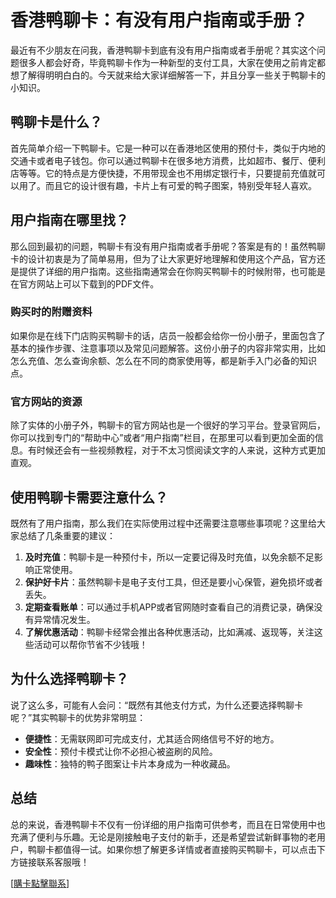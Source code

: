 # 香港鸭聊卡：有没有用户指南或手册？

最近有不少朋友在问我，香港鸭聊卡到底有没有用户指南或者手册呢？其实这个问题很多人都会好奇，毕竟鸭聊卡作为一种新型的支付工具，大家在使用之前肯定都想了解得明明白白的。今天就来给大家详细解答一下，并且分享一些关于鸭聊卡的小知识。

## 鸭聊卡是什么？

首先简单介绍一下鸭聊卡。它是一种可以在香港地区使用的预付卡，类似于内地的交通卡或者电子钱包。你可以通过鸭聊卡在很多地方消费，比如超市、餐厅、便利店等等。它的特点是方便快捷，不用带现金也不用绑定银行卡，只要提前充值就可以用了。而且它的设计很有趣，卡片上有可爱的鸭子图案，特别受年轻人喜欢。

## 用户指南在哪里找？

那么回到最初的问题，鸭聊卡有没有用户指南或者手册呢？答案是有的！虽然鸭聊卡的设计初衷是为了简单易用，但为了让大家更好地理解和使用这个产品，官方还是提供了详细的用户指南。这些指南通常会在你购买鸭聊卡的时候附带，也可能是在官方网站上可以下载到的PDF文件。

### 购买时的附赠资料

如果你是在线下门店购买鸭聊卡的话，店员一般都会给你一份小册子，里面包含了基本的操作步骤、注意事项以及常见问题解答。这份小册子的内容非常实用，比如怎么充值、怎么查询余额、怎么在不同的商家使用等，都是新手入门必备的知识点。

### 官方网站的资源

除了实体的小册子外，鸭聊卡的官方网站也是一个很好的学习平台。登录官网后，你可以找到专门的“帮助中心”或者“用户指南”栏目，在那里可以看到更加全面的信息。有时候还会有一些视频教程，对于不太习惯阅读文字的人来说，这种方式更加直观。

## 使用鸭聊卡需要注意什么？

既然有了用户指南，那么我们在实际使用过程中还需要注意哪些事项呢？这里给大家总结了几条重要的建议：

1. **及时充值**：鸭聊卡是一种预付卡，所以一定要记得及时充值，以免余额不足影响正常使用。
2. **保护好卡片**：虽然鸭聊卡是电子支付工具，但还是要小心保管，避免损坏或者丢失。
3. **定期查看账单**：可以通过手机APP或者官网随时查看自己的消费记录，确保没有异常情况发生。
4. **了解优惠活动**：鸭聊卡经常会推出各种优惠活动，比如满减、返现等，关注这些活动可以帮你节省不少钱哦！

## 为什么选择鸭聊卡？

说了这么多，可能有人会问：“既然有其他支付方式，为什么还要选择鸭聊卡呢？”其实鸭聊卡的优势非常明显：

- **便捷性**：无需联网即可完成支付，尤其适合网络信号不好的地方。
- **安全性**：预付卡模式让你不必担心被盗刷的风险。
- **趣味性**：独特的鸭子图案让卡片本身成为一种收藏品。

## 总结

总的来说，香港鸭聊卡不仅有一份详细的用户指南可供参考，而且在日常使用中也充满了便利与乐趣。无论是刚接触电子支付的新手，还是希望尝试新鲜事物的老用户，鸭聊卡都值得一试。如果你想了解更多详情或者直接购买鸭聊卡，可以点击下方链接联系客服哦！

[[購卡點擊聯系](https://t.me/s/SXDXQF)]